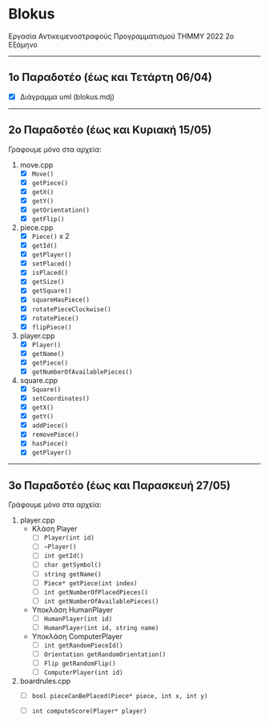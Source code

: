 # Blokus
Εργασία Αντικειμενοστραφούς Προγραμματισμού ΤΗΜΜΥ 2022 2ο Εξάμηνο 

---

## 1ο Παραδοτέο (έως και Τετάρτη 06/04)
- [x] Διάγραμμα uml (blokus.mdj)

--- 

## 2ο Παραδοτέο (έως και Κυριακή 15/05)
Γράφουμε μόνο στα αρχεία: 
1. move.cpp 
    - [x] `Move()`
    - [x] `getPiece()`
    - [x] `getX()`
    - [x] `getY()`
    - [x] `getOrientation()`
    - [x] `getFlip()`
2. piece.cpp 
    - [x] `Piece()` x 2
    - [x] `getId()`
    - [x] `getPlayer()`
    - [x] `setPlaced()`
    - [x] `isPlaced()`
    - [x] `getSize()`
    - [x] `getSquare()`
    - [x] `squareHasPiece()`
    - [x] `rotatePieceClockwise()`
    - [x] `rotatePiece()`
    - [x] `flipPiece()`
3. player.cpp 
    - [x] `Player()`
    - [x] `getName()`
    - [x] `getPiece()`
    - [x] `getNumberOfAvailablePieces()`
4. square.cpp
    - [x] `Square()`
    - [x] `setCoordinates()`
    - [x] `getX()`
    - [x] `getY()`
    - [x] `addPiece()`
    - [x] `removePiece()`
    - [x] `hasPiece()`
    - [x] `getPlayer()`

---

## 3ο Παραδοτέο (έως και Παρασκευή 27/05)
Γράφουμε μόνο στα αρχεία: 
1. player.cpp 
    * Κλάση Player
        - [ ] `Player(int id)`
        - [ ] `~Player()`
        - [ ] `int getId()`
        - [ ] `char getSymbol()`
        - [ ] `string getName()`
        - [ ] `Piece* getPiece(int index)`
        - [ ] `int getNumberOfPlacedPieces()`
        - [ ] `int getNumberOfAvailablePieces()`
    * Υποκλάση HumanPlayer
        - [ ] `HumanPlayer(int id)`
        - [ ] `HumanPlayer(int id, string name)`
    * Υποκλάση ComputerPlayer
        - [ ] `int getRandomPieceId()`
        - [ ] `Orientation getRandomOrientation()`
        - [ ] `Flip getRandomFlip()`
        - [ ] `ComputerPlayer(int id)`
2. boardrules.cpp 
    - [ ] `bool pieceCanBePlaced(Piece* piece, int x, int y)`
    - [ ] `int computeScore(Player* player)`


